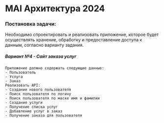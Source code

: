 
# MAI Архитектура 2024

### Постановка задачи:
Необходимо спроектировать и реализовать приложение, которое будет осуществлять хранение, обработку и предоставление доступа к данным, согласно варианту задания. 

##### Вариант №4 - Сайт заказа услуг
    Приложение должно содержать следующие данные:
    - Пользователь
    - Услуга
    - Заказ
    Реализовать API:
    - Создание нового пользователя
    - Поиск пользователя по логину
    - Поиск пользователя по маске имя и фамилии
    - Создание услуги
    - Получение списка услуг
    - Добавление услуг в заказ
    - Получение заказа для пользователя
